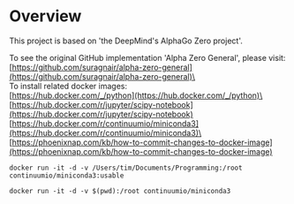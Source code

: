 # Overview

This project is based on 'the DeepMind's AlphaGo Zero project'. 

To see the original GitHub implementation 'Alpha Zero General', please visit:\
[https://github.com/suragnair/alpha-zero-general](https://github.com/suragnair/alpha-zero-general)\
\
To install related docker images:\
[https://hub.docker.com/_/python](https://hub.docker.com/_/python)\
[https://hub.docker.com/r/jupyter/scipy-notebook](https://hub.docker.com/r/jupyter/scipy-notebook)
[https://hub.docker.com/r/continuumio/miniconda3](https://hub.docker.com/r/continuumio/miniconda3)\
[https://phoenixnap.com/kb/how-to-commit-changes-to-docker-image](https://phoenixnap.com/kb/how-to-commit-changes-to-docker-image)

```
docker run -it -d -v /Users/tim/Documents/Programming:/root continuumio/miniconda3:usable
```
```
docker run -it -d -v $(pwd):/root continuumio/miniconda3
```
